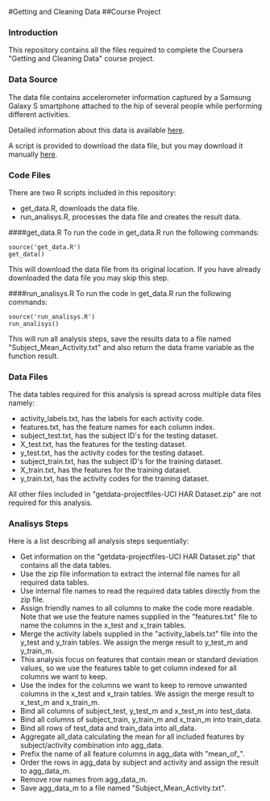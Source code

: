 #Getting and Cleaning Data 
##Course Project

### Introduction
This repository contains all the files required to complete the Coursera "Getting and Cleaning Data" course project.

### Data Source
The data file contains accelerometer information captured by a Samsung Galaxy S smartphone attached to the hip of several people while performing different activities.

Detailed information about this data is available [here](http://archive.ics.uci.edu/ml/datasets/Human+Activity+Recognition+Using+Smartphones).

A script is provided to download the data file, but you may download it manually [here](https://d396qusza40orc.cloudfront.net/getdata%2Fprojectfiles%2FUCI%20HAR%20Dataset.zip).

### Code Files
There are two R scripts included in this repository:

* get_data.R, downloads the data file.
* run_analisys.R, processes the data file and creates the result data.

####get_data.R
To run the code in get_data.R run the following commands:
```
source('get_data.R')
get_data()
```
This will download the data file from its original location.
If you have already downloaded the data file you may skip this step.

####run_analisys.R
To run the code in get_data.R run the following commands:
```
source('run_analisys.R')
run_analisys()
```
This will run all analysis steps, save the results data to a file named "Subject_Mean_Activity.txt" and also return the data frame variable as the function result.

### Data Files
The data tables required for this analysis is spread across multiple data files namely:

- activity_labels.txt, has the labels for each activity code.
- features.txt, has the feature names for each column index.
- subject_test.txt, has the subject ID's for the testing dataset.
- X_test.txt, has the features for the testing dataset.
- y_test.txt, has the activity codes for the testing dataset.
- subject_train.txt, has the subject ID's for the training dataset.
- X_train.txt, has the features for the training dataset.
- y_train.txt, has the activity codes for the training dataset.

All other files included in "getdata-projectfiles-UCI HAR Dataset.zip" are not required for this analysis.

### Analisys Steps
Here is a list describing all analysis steps sequentially:

- Get information on the "getdata-projectfiles-UCI HAR Dataset.zip" that contains all the data tables.
- Use the zip file information to extract the internal file names for all required data tables.
- Use internal file names to read the required data tables directly from the zip file.
- Assign friendly names to all columns to make the code more readable. Note that we use the feature names supplied in the "features.txt" file to name the columns in the x_test and x_train tables.
- Merge the activity labels supplied in the "activity_labels.txt" file into the y_test and y_train tables. We assign the merge result to y_test_m and y_train_m.
- This analysis focus on features that contain mean or standard deviation values, so we use the features table to get column indexed for all columns we want to keep.
- Use the index for the columns we want to keep to remove unwanted columns in the x_test and x_train tables. We assign the merge result to x_test_m and x_train_m.
- Bind all columns of subject_test, y_test_m and x_test_m into test_data.
- Bind all columns of subject_train, y_train_m and x_train_m into train_data.
- Bind all rows of test_data and train_data into all_data.
- Aggregate all_data calculating the mean for all included features by subject/activity combination into agg_data.
- Prefix the name of all feature columns in agg_data with "mean_of_".
- Order the rows in agg_data by subject and activity and assign the result to agg_data_m.
- Remove row names from agg_data_m.
- Save agg_data_m to a file named "Subject_Mean_Activity.txt".
